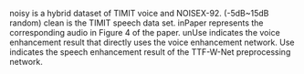 noisy is a hybrid dataset of TIMIT voice and NOISEX-92. (-5dB~15dB random)
clean is the TIMIT speech data set.
inPaper represents the corresponding audio in Figure 4 of the paper.
unUse indicates the voice enhancement result that directly uses the voice enhancement network.
Use indicates the speech enhancement result of the TTF-W-Net preprocessing network.
